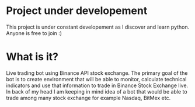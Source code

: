# Project under developement
This project is under constant developement as I discover and learn python. Anyone is free to join :)

# What is it?
Live trading bot using Binance API stock exchange. The primary goal of the bot is to create environment that will be able to monitor, calculate technical indicators and use that information to trade in Binance Stock Exchange live. In back of my head I am keeping in mind idea of a bot that would be able to trade among many stock exchange for example Nasdaq, BitMex etc.
